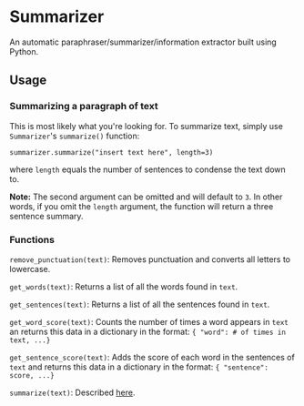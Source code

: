 # Summarizer
An automatic paraphraser/summarizer/information extractor built using Python.
## Usage
### Summarizing a paragraph of text
This is most likely what you're looking for. To summarize text, simply use `Summarizer`'s `summarize()` function:

    summarizer.summarize("insert text here", length=3)
where `length` equals the number of sentences to condense the text down to.

**Note:** The second argument can be omitted and will default to `3`. In other words, if you omit the `length` argument, the function will return a three sentence summary.

### Functions
`remove_punctuation(text)`: Removes punctuation and converts all letters to lowercase.

`get_words(text)`: Returns a list of all the words found in `text`.

`get_sentences(text)`: Returns a list of all the sentences found in `text`.

`get_word_score(text)`: Counts the number of times a word appears in `text` an returns this data in a dictionary in the format: `{ "word": # of times in text, ...}`

`get_sentence_score(text)`: Adds the score of each word in the sentences of `text` and returns this data in a dictionary in the format: `{ "sentence": score, ...}`

`summarize(text)`: Described [here](https://github.com/Blue9/Summarizer#summarizing-a-paragraph-of-text).

